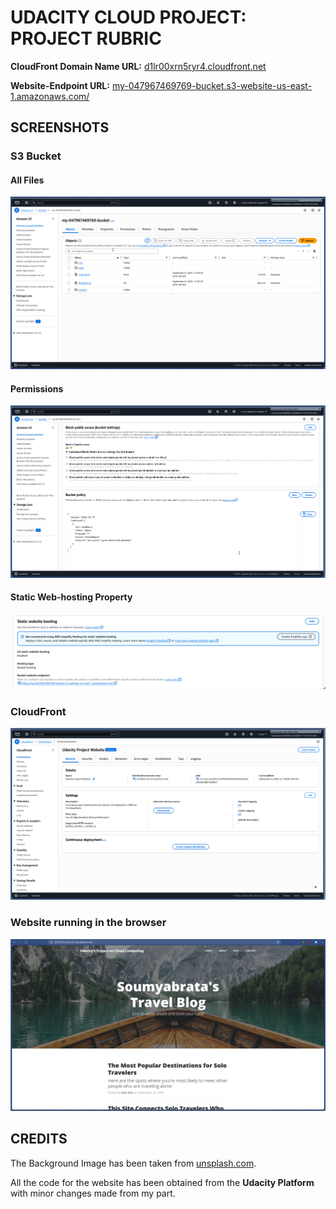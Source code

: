 # UDACITY CLOUD PROJECT: PROJECT RUBRIC

**CloudFront Domain Name URL:** [d1lr00xrn5ryr4.cloudfront.net](https://d1lr00xrn5ryr4.cloudfront.net)<br/>

**Website-Endpoint URL:** [my-047967469769-bucket.s3-website-us-east-1.amazonaws.com/](http://my-047967469769-bucket.s3-website-us-east-1.amazonaws.com/)


## SCREENSHOTS

### S3 Bucket 

#### All Files 

![All Files in the Bucket](./screenshots/bucket-all-files.png)

#### Permissions 

![The Bucket permissions](./screenshots/bucket-permissions.png)

#### Static Web-hosting Property

![Static Web-hosting Property of the bucket](./screenshots/bucket-static-web-hosting-properties.png)

### CloudFront 

![CloudFront](./screenshots/cloudfront.png)

### Website running in the browser 

![Website running in the browser](./screenshots/website-in-browser-final.png)

## CREDITS

The Background Image has been taken from [unsplash.com](https://unsplash.com/photos/brown-wooden-boat-moving-towards-the-mountain-O453M2Liufs).

All the code for the website has been obtained from the **Udacity Platform** with minor changes made from my part.
